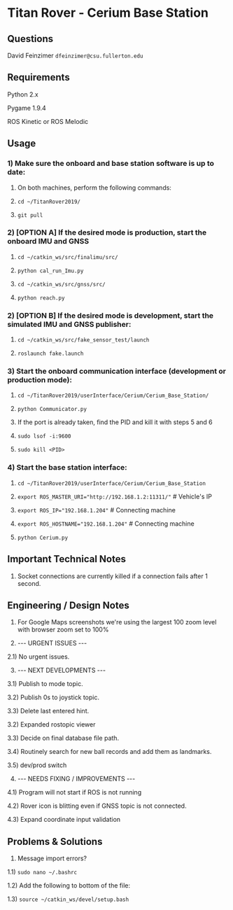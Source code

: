 # Titan Rover - Cerium Base Station


## Questions

David Feinzimer `dfeinzimer@csu.fullerton.edu`



## Requirements

Python 2.x

Pygame 1.9.4

ROS Kinetic or ROS Melodic



## Usage

### 1) Make sure the onboard and base station software is up to date:

1) On both machines, perform the following commands:

2) `cd ~/TitanRover2019/`

3) `git pull`


### 2) [OPTION A] If the desired mode is production, start the onboard IMU and GNSS

1) `cd ~/catkin_ws/src/finalimu/src/`

2) `python cal_run_Imu.py`

3) `cd ~/catkin_ws/src/gnss/src/`

4) `python reach.py`


### 2) [OPTION B] If the desired mode is development, start the simulated IMU and GNSS publisher:

1) `cd ~/catkin_ws/src/fake_sensor_test/launch`

2) `roslaunch fake.launch`


### 3) Start the onboard communication interface (development or production mode):

1. `cd ~/TitanRover2019/userInterface/Cerium/Cerium_Base_Station/`

2. `python Communicator.py`

3. If the port is already taken, find the PID and kill it with steps 5 and 6

4. `sudo lsof -i:9600`

5. `sudo kill <PID>`


### 4) Start the base station interface:

1) `cd ~/TitanRover2019/userInterface/Cerium/Cerium_Base_Station`

2) `export ROS_MASTER_URI="http://192.168.1.2:11311/"` # Vehicle's IP

3) `export ROS_IP="192.168.1.204"` # Connecting machine

4) `export ROS_HOSTNAME="192.168.1.204"` # Connecting machine

5) `python Cerium.py`



## Important Technical Notes

1) Socket connections are currently killed if a connection fails after 1 second.



## Engineering / Design Notes

1) For Google Maps screenshots we're using the largest 100 zoom level with
browser zoom set to 100%

2) --- URGENT ISSUES ---

2.1) No urgent issues.

3) --- NEXT DEVELOPMENTS ---

3.1) Publish to mode topic.

3.2) Publish 0s to joystick topic.

3.3) Delete last entered hint.

3.2) Expanded rostopic viewer

3.3) Decide on final database file path.

3.4) Routinely search for new ball records and add them as landmarks.

3.5) dev/prod switch

4) --- NEEDS FIXING / IMPROVEMENTS ---

4.1) Program will not start if ROS is not running

4.2) Rover icon is blitting even if GNSS topic is not connected.

4.3) Expand coordinate input validation



## Problems & Solutions

1) Message import errors?

1.1) `sudo nano ~/.bashrc`

1.2) Add the following to bottom of the file:

1.3) `source ~/catkin_ws/devel/setup.bash`

